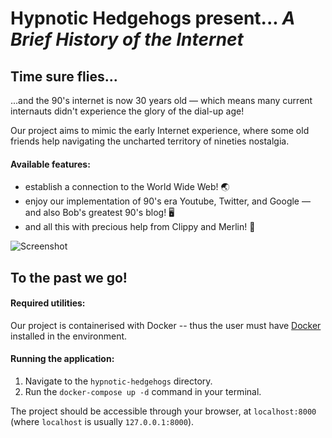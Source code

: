 # **Hypnotic Hedgehogs** present... *A Brief History of the Internet*

## Time sure flies...

...and the 90's internet is now 30 years old — which means many current internauts didn't experience the glory of the dial-up age! 

Our project aims to mimic the early Internet experience, where some old friends help navigating the uncharted territory of nineties nostalgia. 

#### Available features:

- establish a connection to the World Wide Web! 🌏
- enjoy our implementation of 90's era Youtube, Twitter, and Google — and also Bob's greatest 90's blog! 🖥️
- and all this with precious help from Clippy and Merlin! 📎

![Screenshot](https://i.postimg.cc/Gm8pbn8f/Screenshot-2020-08-09-at-14-11-45.png)

## To the past we go!

#### Required utilities:
Our project is containerised with Docker -- thus the user must have [Docker](https://www.docker.com/get-started) installed in the environment.

#### Running the application:
1. Navigate to the ```hypnotic-hedgehogs``` directory.
2. Run the ```docker-compose up -d``` command in your terminal.

The project should be accessible through your browser, at ```localhost:8000``` (where ```localhost``` is usually ```127.0.0.1:8000```).
